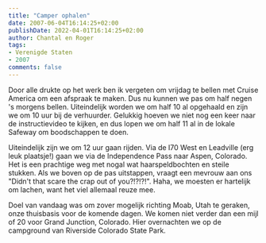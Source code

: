 ```yaml
---
title: "Camper ophalen"
date: 2007-06-04T16:14:25+02:00
publishDate: 2022-04-01T16:14:25+02:00
author: Chantal en Roger
tags:
- Verenigde Staten
- 2007
comments: false
---
```


Door alle drukte op het werk ben ik vergeten om vrijdag te bellen met Cruise America om een afspraak te maken. Dus nu kunnen we pas om half negen 's morgens bellen. Uiteindelijk worden we om half 10 al opgehaald en zijn we om 10 uur bij de verhuurder. Gelukkig hoeven we niet nog een keer naar de instructievideo te kijken, en dus lopen we om half 11 al in de lokale Safeway om boodschappen te doen.

Uiteindelijk zijn we om 12 uur gaan rijden. Via de I70 West en Leadville (erg leuk plaatsje!) gaan we via de Independence Pass naar Aspen, Colorado. Het is een prachtige weg met nogal wat haarspeldbochten en steile stukken. Als we boven op de pas uitstappen, vraagt een mevrouw aan ons "Didn't that scare the crap out of you?!?!?!". Haha, we moesten er hartelijk om lachen, want het viel allemaal reuze mee.

Doel van vandaag was om zover mogelijk richting Moab, Utah te geraken, onze thuisbasis voor de komende dagen. We komen niet verder dan een mijl of 20 voor Grand Junction, Colorado. Hier overnachten we op de campground van Riverside Colorado State Park.

<!-- {{< imgproc "images/IMG_3779.jpg" Resize "1024x r0" >}} -->
